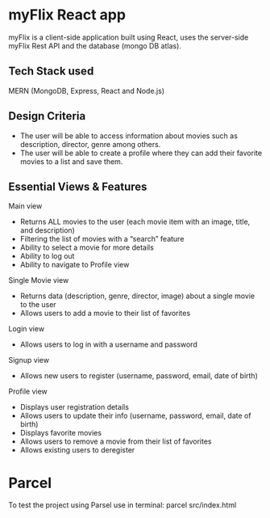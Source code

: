 # myFlix React app

myFlix is a client-side application built using React, uses the server-side myFlix Rest API and the database (mongo DB atlas).

## Tech Stack used

MERN (MongoDB, Express, React and Node.js)

## Design Criteria

* The user will be able to access information about movies such as description, director, genre among others.
* The user will be able to create a profile where they can add their favorite movies to a list and save them. 

## Essential Views & Features

Main view
* Returns ALL movies to the user (each movie item with an image, title, and description)
* Filtering the list of movies with a “search” feature
* Ability to select a movie for more details
* Ability to log out
* Ability to navigate to Profile view

Single Movie view
* Returns data (description, genre, director, image) about a single movie to the user
* Allows users to add a movie to their list of favorites 

Login view
* Allows users to log in with a username and password 

Signup view
* Allows new users to register (username, password, email, date of birth) 

Profile view
* Displays user registration details
* Allows users to update their info (username, password, email, date of birth)
* Displays favorite movies
* Allows users to remove a movie from their list of favorites
* Allows existing users to deregister

# Parcel

To test the project using Parsel use in terminal: parcel src/index.html 